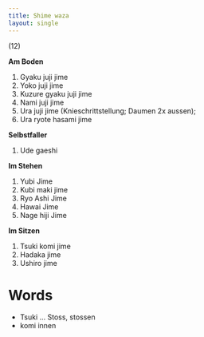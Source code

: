 ```yaml
---
title: Shime waza
layout: single
---
```


(12)

**Am Boden**

1.  Gyaku juji jime
2.  Yoko juji jime
3.  Kuzure gyaku juji jime
4.  Nami juji jime
5.  Ura juji jime (Knieschrittstellung; Daumen 2x aussen);
6.  Ura ryote hasami jime

**Selbstfaller**

1.  Ude gaeshi

**Im Stehen**

1.  Yubi Jime
2.  Kubi maki jime
3.  Ryo Ashi Jime
4.  Hawai Jime
5.  Nage hiji Jime

**Im Sitzen**

1.  Tsuki komi jime
2.  Hadaka jime
3.  Ushiro jime

Words
=====

-   Tsuki ... Stoss, stossen
-   komi innen

